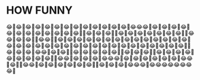# HOW FUNNY
😂🤣😂🤣😂🤣😂🤣😂🤣😂🤣😂🤣😂🤣😂🤣😂🤣😂🤣😂🤣😂🤣😂😂😂🤣😂🤣😂🤣😂🤣😂🤣😂🤣😂🤣😂🤣😂🤣😂🤣😂🤣😂🤣😂🤣🤣😂🤣😂🤣😂🤣🤣😂🤣😂🤣😂🤣😂🤣😂🤣😂🤣😂🤣🤣😂😂🤣😂🤣😂🤣🤣😂😂🤣🤣😂🤣😂🤣😂🤣😂🤣😂🤣😂🤣😂🤣😂🤣😂🤣😂🤣😂🤣😂🤣😂🤣😂🤣😂🤣😂🤣😂🤣😂🤣😂🤣😂🤣😂🤣😂🤣😂🤣😂🤣😂🤣😂🤣😂🤣😂🤣😂🤣😂🤣😂🤣😂🤣😂🤣🤣😂🤣😂🤣😂🤣😂😂🤣😂🤣😂🤣🤣😂🤣😂🤣😂🤣😂🤣😂🤣🤣😂🤣😂🤣😂🤣🤣😂🤣😂🤣😂🤣😂🤣😂🤣😂🤣😂🤣😂🤣😂🤣🤣😂😂🤣😂🤣😂🤣😂🤣😂😂😂🤣😂🤣😂🤣😂🤣😂🤣😂🤣😂🤣😂😂🤣😂🤣🤣😂😂🤣😂🤣😂🤣😂🤣😂🤣😂🤣😂🤣🤣😂🤣😂🤣😂🤣😂😂😂🤣😂😂😂😂😂😂😂😂🤣
